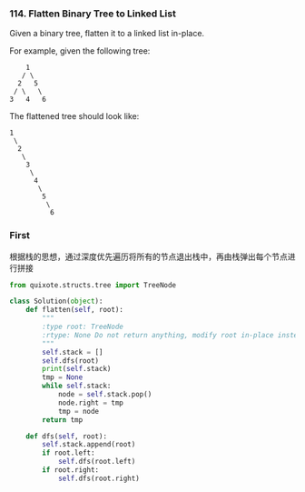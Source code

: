 ### 114. Flatten Binary Tree to Linked List

Given a binary tree, flatten it to a linked list in-place.

For example, given the following tree:

```
    1
   / \
  2   5
 / \   \
3   4   6
```
The flattened tree should look like:

```
1
 \
  2
   \
    3
     \
      4
       \
        5
         \
          6
```


### First 
根据栈的思想，通过深度优先遍历将所有的节点退出栈中，再由栈弹出每个节点进行拼接

```python
from quixote.structs.tree import TreeNode

class Solution(object):
    def flatten(self, root):
        """
        :type root: TreeNode
        :rtype: None Do not return anything, modify root in-place instead.
        """
        self.stack = []
        self.dfs(root)
        print(self.stack)
        tmp = None
        while self.stack:
            node = self.stack.pop()
            node.right = tmp
            tmp = node
        return tmp

    def dfs(self, root):
        self.stack.append(root)
        if root.left:
            self.dfs(root.left)
        if root.right:
            self.dfs(root.right)
```
